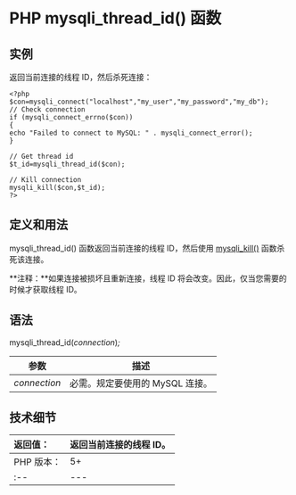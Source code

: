 # PHP mysqli_thread_id() 函数



## 实例

返回当前连接的线程 ID，然后杀死连接：

```
<?php
$con=mysqli_connect("localhost","my_user","my_password","my_db");
// Check connection
if (mysqli_connect_errno($con))
{
echo "Failed to connect to MySQL: " . mysqli_connect_error();
}

// Get thread id
$t_id=mysqli_thread_id($con);

// Kill connection
mysqli_kill($con,$t_id);
?>
```

## 定义和用法

mysqli_thread_id() 函数返回当前连接的线程 ID，然后使用 [mysqli_kill()](func-mysqli-kill.html) 函数杀死该连接。

**注释：**如果连接被损坏且重新连接，线程 ID 将会改变。因此，仅当您需要的时候才获取线程 ID。

## 语法

mysqli_thread_id(_connection_)_;_

| 参数 | 描述 |
| --- | --- |
| _connection_ | 必需。规定要使用的 MySQL 连接。 |

## 技术细节

| 返回值： | 返回当前连接的线程 ID。 |
| :-- | --- |
| PHP 版本： | 5+ |
| :-- | --- |

  